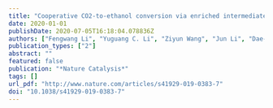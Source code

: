 ```yaml
---
title: "Cooperative CO2-to-ethanol conversion via enriched intermediates at molecule–metal catalyst interfaces"
date: 2020-01-01
publishDate: 2020-07-05T16:18:04.078836Z
authors: ["Fengwang Li", "Yuguang C. Li", "Ziyun Wang", "Jun Li", "Dae-Hyun Nam", "Yanwei Lum", "Mingchuan Luo", "Xue Wang", "Adnan Ozden", "Sung-Fu Hung", "Bin Chen", "Yuhang Wang", "Joshua Wicks", "Yi Xu", "Yilin Li", "Christine M. Gabardo", "Cao-Thang Dinh", "Ying Wang", "Tao-Tao Zhuang", "David Sinton", "Edward H. Sargent"]
publication_types: ["2"]
abstract: ""
featured: false
publication: "*Nature Catalysis*"
tags: []
url_pdf: "http://www.nature.com/articles/s41929-019-0383-7"
doi: "10.1038/s41929-019-0383-7"
---
```


